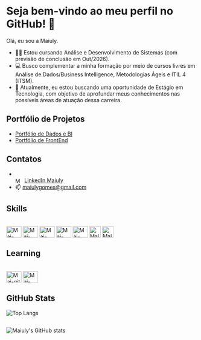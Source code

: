# Seja bem-vindo ao meu perfil no GitHub! 👋

Olá, eu sou a Maiuly.

- 👩‍🎓 Estou cursando Análise e Desenvolvimento de Sistemas (com previsão de conclusão em Out/2026).
- 💻 Busco complementar a minha formação por meio de cursos livres em Análise de Dados/Business Intelligence, Metodologias Ágeis e ITIL 4 (ITSM). 
- 🌱 Atualmente, eu estou buscando uma oportunidade de Estágio em Tecnologia, com objetivo de aprofundar meus conhecimentos nas possíveis áreas de atuação dessa carreira.


## Portfólio de Projetos
- <a href="https://sites.google.com/view/portfolio-maiuly-gomes/">Portfólio de Dados e BI</a>
- <a href="https://github.com/maiulyvg/Portfolio-FrontEnd/blob/maiulyvg/Readme.md">Portfólio de FrontEnd</a>

## Contatos
- <div style="display: inline_block"><br>
  <img align="center" alt="Mai-linkedin" height="15" width="20" src="https://cdn.jsdelivr.net/gh/devicons/devicon@latest/icons/linkedin/linkedin-original.svg"> <a href="https://www.linkedin.com/in/maiulyvg/">LinkedIn Maiuly</a>        
- 📫 maiulygomes@gmail.com

##
   
## Skills
  <div style="display: inline_block"><br>
  <img align="center" alt="Mai-html" height="30" width="40" src="https://cdn.jsdelivr.net/gh/devicons/devicon@latest/icons/html5/html5-original.svg">
  <img align="center" alt="Mai-css" height="30" width="40" src="https://cdn.jsdelivr.net/gh/devicons/devicon@latest/icons/css3/css3-original.svg">
  <img align="center" alt="Mai-javaScript" height="30" width="40" src="https://cdn.jsdelivr.net/gh/devicons/devicon@latest/icons/javascript/javascript-original.svg">
  <img align="center" alt="Mai-Python" height="30" width="40" src="https://cdn.jsdelivr.net/gh/devicons/devicon@latest/icons/python/python-original.svg">
  <img align="center" alt="Mai-SQL" height="30" width="40" src="https://cdn.jsdelivr.net/gh/devicons/devicon@latest/icons/sqlite/sqlite-original.svg">
  <img align="center" alt="Mai-PowerBI" height="30" width="30" src="https://comunidadeds.com/wp-content/uploads/2024/07/power-bi.webp">
  <img align="center" alt="Mai-Excel" height="30" width="30" src="https://comunidadeds.com/wp-content/uploads/2024/07/icone-excel-copiar-scaled.webp">
  
   
## Learning
  <div style="display: inline_block"><br>
  <img align="center" alt="Mai-git" height="30" width="40" src="https://cdn.jsdelivr.net/gh/devicons/devicon@latest/icons/git/git-original.svg" />
  <img align="center" alt="Mai-java" height="30" width="40" src="https://cdn.jsdelivr.net/gh/devicons/devicon@latest/icons/java/java-original.svg">


## GitHub Stats
![Top Langs](https://github-readme-stats-git-masterrstaa-rickstaa.vercel.app/api/top-langs/?username=maiulyvg&layout=compact&theme=transparent&show_icons=true&icon_color=30A3DC)
##
![Maiuly's GitHub stats](https://github-readme-stats.vercel.app/api?username=maiulyvg&theme=transparent&show_icons=true&icon_color=30A3DC&hide_title=true)


